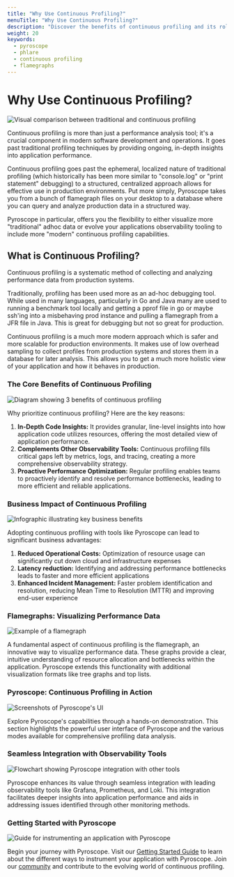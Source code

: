 ```yaml
---
title: "Why Use Continuous Profiling?"
menuTitle: "Why Use Continuous Profiling?"
description: "Discover the benefits of continuous profiling and its role in modern application performance analysis."
weight: 20
keywords:
  - pyroscope
  - phlare
  - continuous profiling
  - flamegraphs
---
```


# Why Use Continuous Profiling?

![Visual comparison between traditional and continuous profiling](#)

Continuous profiling is more than just a performance analysis tool; it's a crucial component in modern software development and operations. It goes past traditional profiling techniques by providing ongoing, in-depth insights into application performance. 

Continuous profiling goes past the ephemeral, localized nature of traditional profiling (which historically has been more similar to "console.log" or "print statement" debugging) to a structured, centralized approach allows for effective use in production environments. Put more simply, Pyroscope takes you from a bunch of flamegraph files on your desktop to a database where you can query and analyze production data in a structured way.

Pyroscope in particular, offers you the flexibility to either visualize more "traditional" adhoc data or evolve your applications observability tooling to include more "modern" continuous profiling capabilities.

## What is Continuous Profiling?

Continuous profiling is a systematic method of collecting and analyzing performance data from production systems.

Traditionally, profiling has been used more as an ad-hoc debugging tool. While used in many languages, particularly in Go and Java many are used to running a benchmark tool locally and getting a pprof file in go or maybe ssh'ing into a misbehaving prod instance and pulling a flamegraph from a JFR file in Java. This is great for debugging but not so great for production.

Continuous profiling is a much more modern approach which is safer and more scalable for production environments. It makes use of low overhead sampling to collect profiles from production systems and stores them in a database for later analysis. This allows you to get a much more holistic view of your application and how it behaves in production.

### The Core Benefits of Continuous Profiling

![Diagram showing 3 benefits of continuous profiling](#)

Why prioritize continuous profiling? Here are the key reasons:
1. **In-Depth Code Insights:** It provides granular, line-level insights into how application code utilizes resources, offering the most detailed view of application performance.
2. **Complements Other Observability Tools:** Continuous profiling fills critical gaps left by metrics, logs, and tracing, creating a more comprehensive observability strategy.
3. **Proactive Performance Optimization:** Regular profiling enables teams to proactively identify and resolve performance bottlenecks, leading to more efficient and reliable applications.

### Business Impact of Continuous Profiling

![Infographic illustrating key business benefits](#)

Adopting continuous profiling with tools like Pyroscope can lead to significant business advantages:
1. **Reduced Operational Costs:** Optimization of resource usage can significantly cut down cloud and infrastructure expenses
2. **Latency reduction:** Identifying and addressing performance bottlenecks leads to faster and more efficient applications
3. **Enhanced Incident Management:** Faster problem identification and resolution, reducing Mean Time to Resolution (MTTR) and improving end-user experience

### Flamegraphs: Visualizing Performance Data

![Example of a flamegraph](#)

A fundamental aspect of continuous profiling is the flamegraph, an innovative way to visualize performance data. These graphs provide a clear, intuitive understanding of resource allocation and bottlenecks within the application. Pyroscope extends this functionality with additional visualization formats like tree graphs and top lists.

### Pyroscope: Continuous Profiling in Action

![Screenshots of Pyroscope's UI](#)

Explore Pyroscope's capabilities through a hands-on demonstration. This section highlights the powerful user interface of Pyroscope and the various modes available for comprehensive profiling data analysis.

### Seamless Integration with Observability Tools

![Flowchart showing Pyroscope integration with other tools](#)

Pyroscope enhances its value through seamless integration with leading observability tools like Grafana, Prometheus, and Loki. This integration facilitates deeper insights into application performance and aids in addressing issues identified through other monitoring methods.

### Getting Started with Pyroscope

![Guide for instrumenting an application with Pyroscope](#)

Begin your journey with Pyroscope. Visit our [Getting Started Guide](link-to-getting-started) to learn about the different ways to instrument your application with Pyroscope. Join our [community](link-to-community) and contribute to the evolving world of continuous profiling.
